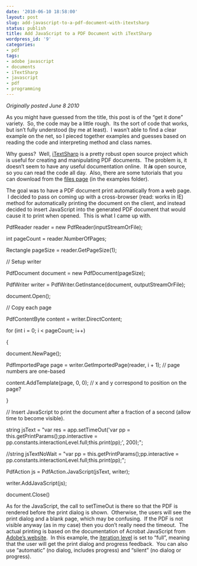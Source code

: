 ```yaml
---
date: '2010-06-10 18:58:00'
layout: post
slug: add-javascript-to-a-pdf-document-with-itextsharp
status: publish
title: Add JavaScript to a PDF Document with iTextSharp
wordpress_id: '9'
categories:
- pdf
tags:
- adobe javascript
- documents
- iTextSharp
- javascript
- pdf
- programming
---
```


_Originally posted June 8 2010_

As you might have guessed from the title, this post is of the “get it done” variety.  So, the code may be a little rough.  Its the sort of code that works, but isn’t fully understood (by me at least).  I wasn’t able to find a clear example on the net, so I pieced together examples and guesses based on reading the code and interpreting method and class names.

Why guess?  Well, [iTextSharp](http://sourceforge.net/projects/itextsharp/) is a pretty robust open source project which is useful for creating and manipulating PDF documents.  The problem is, it doesn’t seem to have any useful documentation online.  It **_is_** open source, so you can read the code all day.  Also, there are some tutorials that you can download from the [files page](http://sourceforge.net/projects/itextsharp/files/) (in the examples folder).

The goal was to have a PDF document print automatically from a web page.  I decided to pass on coming up with a cross-browser (read: works in IE) method for automatically printing the document on the client, and instead decided to insert JavaScript into the generated PDF document that would cause it to print when opened.  This is what I came up with.





PdfReader reader = new PdfReader(inputStreamOrFile);




int pageCount = reader.NumberOfPages;




Rectangle pageSize = reader.GetPageSize(1);




// Setup writer




PdfDocument document = new PdfDocument(pageSize);




PdfWriter writer = PdfWriter.GetInstance(document, outputStreamOrFile);




document.Open();




// Copy each page




PdfContentByte content = writer.DirectContent;




for (int i = 0; i < pageCount; i++)




{




document.NewPage();




PdfImportedPage page = writer.GetImportedPage(reader, i + 1); // page numbers are one-based




content.AddTemplate(page, 0, 0); // x and y correspond to position on the page?




}




// Insert JavaScript to print the document after a fraction of a second (allow time to become visible).




string jsText = "var res = app.setTimeOut('var pp = this.getPrintParams();pp.interactive = pp.constants.interactionLevel.full;this.print(pp);', 200);";




//string jsTextNoWait = "var pp = this.getPrintParams();pp.interactive = pp.constants.interactionLevel.full;this.print(pp);";




PdfAction js = PdfAction.JavaScript(jsText, writer);




writer.AddJavaScript(js);


document.Close()




As for the JavaScript, the call to setTimeOut is there so that the PDF is rendered before the print dialog is shown.  Otherwise, the users will see the print dialog and a blank page, which may be confusing.  If the PDF is not visible anyway (as in my case) then you don’t really need the timeout.  The actual printing is based on the documentation of Acrobat JavaScript from [Adobe’s website](http://livedocs.adobe.com/acrobat_sdk/9.1/Acrobat9_1_HTMLHelp/wwhelp/wwhimpl/js/html/wwhelp.htm?href=JS_API_AcroJSPreface.87.6.html&accessible=true).  In this example, the [iteration level](http://livedocs.adobe.com/acrobat_sdk/9.1/Acrobat9_1_HTMLHelp/wwhelp/wwhimpl/js/html/wwhelp.htm?href=JS_API_AcroJSPreface.87.6.html&accessible=true) is set to “full”, meaning that the user will get the print dialog and progress feedback.  You can also use “automatic” (no dialog, includes progress) and “silent” (no dialog or progress).

